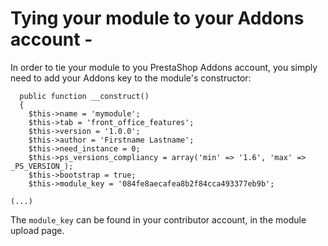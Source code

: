 # Tying your module to your Addons account -

In order to tie your module to you PrestaShop Addons account, you simply need to add your Addons key to the module's constructor:

```
  public function __construct()
  {
    $this->name = 'mymodule';
    $this->tab = 'front_office_features';
    $this->version = '1.0.0';
    $this->author = 'Firstname Lastname';
    $this->need_instance = 0;
    $this->ps_versions_compliancy = array('min' => '1.6', 'max' => _PS_VERSION_);  
    $this->bootstrap = true;
    $this->module_key = '084fe8aecafea8b2f84cca493377eb9b';

(...)
```

The `module_key` can be found in your contributor account, in the module upload page.
